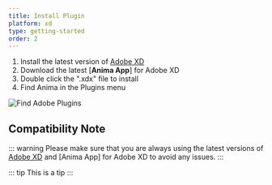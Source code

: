 ```yaml
---
title: Install Plugin
platform: xd
type: getting-started
order: 2
---
```


1. Install the latest version of [Adobe XD](https://www.adobe.com/products/xd.html)
2. Download the latest [**Anima App**] for Adobe XD
3. Double click the ".xdx" file to install
4. Find Anima in the Plugins menu

![Find Adobe Plugins](https://p46.f4.n0.cdn.getcloudapp.com/items/04uK47Xx/Adobe%20XD%20plugins%402x.png?v=1162b7e2799e6a1a88f09632c71df7d1)

## Compatibility Note

::: warning
Please make sure that you are always using the latest versions of [Adobe XD](https://www.adobe.com/products/xd.html) and [Anima App] for Adobe XD to avoid any issues.
:::

::: tip
This is a tip
:::